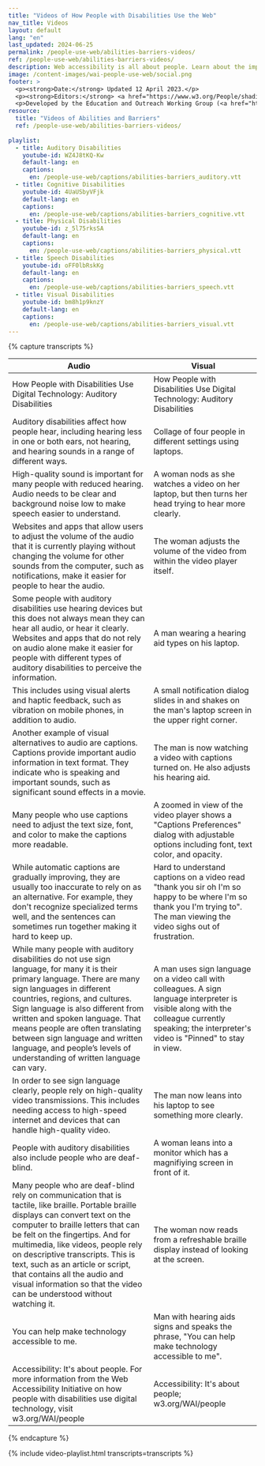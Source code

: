 ```yaml
---
title: "Videos of How People with Disabilities Use the Web"
nav_title: Videos
layout: default
lang: "en"
last_updated: 2024-06-25
permalink: /people-use-web/abilities-barriers-videos/
ref: /people-use-web/abilities-barriers-videos/
description: Web accessibility is all about people. Learn about the impact of accessibility and the benefits for people with disabilities.
image: /content-images/wai-people-use-web/social.png
footer: >
  <p><strong>Date:</strong> Updated 12 April 2023.</p>
  <p><strong>Editors:</strong> <a href="https://www.w3.org/People/shadi/">Shadi Abou_Zahra</a>. <a href="https://www.w3.org/WAI/intro/people-use-web/acknowledgments">Acknowledgments</a>.</p>
  <p>Developed by the Education and Outreach Working Group (<a href="http://www.w3.org/WAI/EO/">EOWG</a>). With support from the European Commission <a href="https://www.w3.org/WAI/about/projects/wai-guide/">WAI-Guide Project</a>.</p>
resource:
  title: "Videos of Abilities and Barriers"
  ref: /people-use-web/abilities-barriers-videos/
  
playlist:
  - title: Auditory Disabilities
    youtube-id: WZ4J8tKQ-Kw 
    default-lang: en
    captions:
      en: /people-use-web/captions/abilities-barriers_auditory.vtt
  - title: Cognitive Disabilities
    youtube-id: 4UaUSbyVFjk
    default-lang: en
    captions:
      en: /people-use-web/captions/abilities-barriers_cognitive.vtt
  - title: Physical Disabilities
    youtube-id: z_5l75rksSA
    default-lang: en
    captions:
      en: /people-use-web/captions/abilities-barriers_physical.vtt
  - title: Speech Disabilities
    youtube-id: oFF0lbRskKg 
    default-lang: en
    captions:
      en: /people-use-web/captions/abilities-barriers_speech.vtt
  - title: Visual Disabilities
    youtube-id: bm8h1p9knzY 
    default-lang: en
    captions:
      en: /people-use-web/captions/abilities-barriers_visual.vtt
---
```


{% capture transcripts %}
<div id="transcript-WZ4J8tKQ-Kw" class="transcript" style="display: block">

<table>
  <thead>
    <tr>
      <th>
        Audio
      </th>
      <th>
        Visual
      </th>
    </tr>
  </thead>
  <tbody>
    <tr>
      <td>
        How People with Disabilities Use Digital Technology: Auditory Disabilities
      </td>
      <td>
        How People with Disabilities Use Digital Technology: Auditory Disabilities
      </td>
    </tr>
    <tr>
      <td>
        Auditory disabilities affect how people hear, including hearing less in one or both ears, not hearing, and hearing sounds in a range of different ways.
      </td>
      <td>
        Collage of four people in different settings using laptops.
      </td>
    </tr>
    <tr>
      <td>
        High-quality sound is important for many people with reduced hearing. Audio needs to be clear and background noise low to make speech easier to understand.
      </td>
      <td>
        A woman nods as she watches a video on her laptop, but then turns her head trying to hear more clearly.
      </td>
    </tr>
    <tr>
      <td>
        Websites and apps that allow users to adjust the volume of the audio that it is currently playing without changing the volume for other sounds from the computer, such as notifications, make it easier for people to hear the audio.
      </td>
      <td>
        The woman adjusts the volume of the video from within the video player itself.
      </td>
    </tr>
    <tr>
      <td>
        Some people with auditory disabilities use hearing devices but this does not always mean they can hear all audio, or hear it clearly. Websites and apps that do not rely on audio alone make it easier for people with different types of auditory disabilities to perceive the information.
      </td>
      <td>
        A man wearing a hearing aid types on his laptop.
      </td>
    </tr>
    <tr>
      <td>
        This includes using visual alerts and haptic feedback, such as vibration on mobile phones, in addition to audio.
      </td>
      <td>
        A small notification dialog slides in and shakes on the man's laptop screen in the upper right corner.
      </td>
    </tr>
    <tr>
      <td>
        Another example of visual alternatives to audio are captions. Captions provide important audio information in text format. They indicate who is speaking and important sounds, such as significant sound effects in a movie.
      </td>
      <td>
        The man is now watching a video with captions turned on. He also adjusts his hearing aid.
      </td>
    </tr>
    <tr>
      <td>
        Many people who use captions need to adjust the text size, font, and color to make the captions more readable.
      </td>
      <td>
        A zoomed in view of the video player shows a "Captions Preferences" dialog with adjustable options including font, text color, and opacity.
      </td>
    </tr>
    <tr>
      <td>
        While automatic captions are gradually improving, they are usually too inaccurate to rely on as an alternative. For example, they don't recognize specialized terms well, and the sentences can sometimes run together making it hard to keep up.
      </td>
      <td>
        Hard to understand captions on a video read "thank you sir oh I'm so happy to be where I'm so thank you I'm trying to". The man viewing the video sighs out of frustration.
      </td>
    </tr>
    <tr>
      <td>
        While many people with auditory disabilities do not use sign language, for many it is their primary language. There are many sign languages in different countries, regions, and cultures. Sign language is also different from written and spoken language. That means people are often translating between sign language and written language, and people’s levels of understanding of written language can vary.
      </td>
      <td>
        A man uses sign language on a video call with colleagues. A sign language interpreter is visible along with the colleague currently speaking; the interpreter's video is "Pinned" to stay in view.
      </td>
    </tr>
    <tr>
      <td>
        In order to see sign language clearly, people rely on high-quality video transmissions. This includes needing access to high-speed internet and devices that can handle high-quality video.
      </td>
      <td>
        The man now leans into his laptop to see something more clearly.
      </td>
    </tr>
    <tr>
      <td>
        People with auditory disabilities also include people who are deaf-blind.
      </td>
      <td>
        A woman leans into a monitor which has a magnifiying screen in front of it.
      </td>
    </tr>
    <tr>
      <td>
        Many people who are deaf-blind rely on communication that is tactile, like braille. Portable braille displays can convert text on the computer to braille letters that can be felt on the fingertips. And for multimedia, like videos, people rely on descriptive transcripts. This is text, such as an article or script, that contains all the audio and visual information so that the video can be understood without watching it.
      </td>
      <td>
        The woman now reads from a refreshable braille display instead of looking at the screen.
      </td>
    </tr>
    <tr>
      <td>
        You can help make technology accessible to me.
      </td>
      <td>
        Man with hearing aids signs and speaks the phrase, "You can help make technology accessible to me".
      </td>
    </tr>
    <tr>
      <td>
        Accessibility: It's about people. For more information from the Web Accessibility Initiative on how people with disabilities use digital technology, visit w3.org/WAI/people
      </td>
      <td>
        Accessibility: It's about people; w3.org/WAI/people
      </td>
    </tr>
  </tbody>
</table>

</div>


<div id="transcript-4UaUSbyVFjk" class="transcript" style="display: none">

<table>
  <thead>
    <tr>
      <th>
        Audio
      </th>
      <th>
        Visual
      </th>
    </tr>
  </thead>
  <tbody>
    <tr>
      <td>
        How People with Disabilities use Digital Technology: Cognitive and Learning Disabilities.
      </td>
      <td>
        How People with Disabilities use Digital Technology: Cognitive and Learning Disabilities
      </td>
    </tr>
    <tr>
      <td>
        Cognitive and learning disabilities affect how people process, understand, and remember information. They cover a wide range of cognitive differences and disabilities, and many of them do not affect overall intelligence.
      </td>
      <td>
        Collage of four people in different settings using various technology.
      </td>
    </tr>
    <tr>
      <td>
        For example, many people have varying degrees of dyslexia. Dyslexia affects the ability to recognize and sound out written words, which impact spelling and reading comprehension. Websites and apps with sufficient white space and headings to separate the content make it easier for people to read.
      </td>
      <td>
        Man sits while using laptop on his lap.
      </td>
    </tr>
    <tr>
      <td>
        Clear navigation with distinct section headers also make it easier for people to navigate through the content.
      </td>
      <td>
        Scrolling view of a "Gifts for Book Lovers" e-commerce site with a clear page heading, side navigation for filtering results, and main section with a grid of items to purchase.
      </td>
    </tr>
    <tr>
      <td>
        Websites and apps also need to work with reading tools, including tools that adjust how the text is presented, read the text aloud, and help with spelling and grammar.
      </td>
      <td>
        Within an e-book, the man selects from among options that change the font and background styles.
      </td>
    </tr>
    <tr>
      <td>
        Similarly, some people have varying degrees of dyscalculia. Dyscalculia affects the ability to process and work with numbers in mathematical concepts. Websites and apps that provide alternatives to mathematical abstractions, are easier to use for people with dyscalculia.
      </td>
      <td>
        Woman using laptop at desk.
      </td>
    </tr>
    <tr>
      <td>
        This could include showing a progress bar instead of or in addition to showing a percentage.
      </td>
      <td>
        On a website, the 4 steps to complete an order are shown in a step progress bar along the top.
      </td>
    </tr>
    <tr>
      <td>
        Websites and apps can also provide visual aids and text descriptions for things like schedules and temperatures.
      </td>
      <td>
        Returns to the woman at her laptop nodding as she follows along with the content.
      </td>
    </tr>
    <tr>
      <td>
        People have varying degrees of memory abilities, including short-term and working memory. Reduced short-term memory affects the ability to remember new things, such as passwords, or where in a process someone might be, especially in stressful situations.
      </td>
      <td>
        Man uses his laptop at a desk.
      </td>
    </tr>
    <tr>
      <td>
        Websites and apps with clear navigation and layout, prominent and unique page titles, and distinct instructions and cues can make it easier for people to remember where they are in the content.
      </td>
      <td>
        A webpage for entering shipping information has clearly labelled input fields and highly visible focus outlines on the currently active field.
      </td>
    </tr>
    <tr>
      <td>
        Websites and apps can also help people remember information they have previously added, such as addresses and telephone numbers.
      </td>
      <td>
        Returns to the man at his laptop, looking pleased to have completed his task.
      </td>
    </tr>
    <tr>
      <td>
        People might have different levels of attention and focus. This includes people with attention deficit hyperactivity disorder (ADHD), brain trauma, age-related forgetfulness, and dementia. These cognitive differences affect the ability to focus and to resume a task after the user is distracted.
      </td>
      <td>
        A woman at her laptop looks frustrated while using it.
      </td>
    </tr>
    <tr>
      <td>
        In addition to breaking up longer passages of text and using headings, websites and apps without pop-up windows and automatically playing videos, sounds, or animations make it easier for people to focus and follow the content.
      </td>
      <td>
        On a webpage, a distracting "promo" pop-up dialog window overtakes the screen and must be closed to continue.
      </td>
    </tr>
    <tr>
      <td>
        Some people experience difficulty orienting themselves in layouts and visual designs that are new to them.
      </td>
      <td>
        A man uses a desktop computer at his desk.
      </td>
    </tr>
    <tr>
      <td>
        It may also be difficult for them to learn new keystrokes or gestures needed for interaction. Websites and apps with consistent and predictable designs and with clear and distinct instructions make it easier for people to know where they are and complete tasks.
      </td>
      <td>
        While clicking through a website, the top navigation keeps changing on each new page, causing visible frustration on how to interact.
      </td>
    </tr>
    <tr>
      <td>
        You can help make technology accessible to me.
      </td>
      <td>
        Woman with dyscalculia speaks this phrase.
      </td>
    </tr>
    <tr>
      <td>
        Accessibility: It's about people.
      </td>
      <td>
        A collage of 16 different people with disabilities, including those featured in the video.
      </td>
    </tr>
    <tr>
      <td>
        For more information from the Web Accessibility Initiative on how people with disabilities use digital technology, visit w3.org/WAI/people
      </td>
      <td>
        Accessibility: It's about people; w3.org/WAI/people
      </td>
    </tr>
  </tbody>
</table>

</div>


<div id="transcript-z_5l75rksSA" class="transcript" style="display: none">

<table>
  <thead>
    <tr>
      <th>
        Audio
      </th>
      <th>
        Visual
      </th>
    </tr>
  </thead>
  <tbody>
    <tr>
      <td>
        How people with disabilities use digital technology; physical disabilities.
      </td>
      <td>
        How people with disabilities use digital technology: Physical disabilities
      </td>
    </tr>
    <tr>
      <td>
        Physical disabilities affect how people move, including an inability to move, limited mobility, a lack of coordination, tremors and involuntary movement, pain that impedes movement, as well as missing and non-typical limbs.
      </td>
      <td>
        Collage of 3 people using their devices.
      </td>
    </tr>
    <tr>
      <td>
        People who use a mouse might have difficulty with fine motor control.
      </td>
      <td>
        Man seated at desk uses his laptop.
      </td>
    </tr>
    <tr>
      <td>
        For example, tremors, non-typical joints, pain, or fatigue can prevent people from being able to select small targets, such as small links, buttons, and controls.
      </td>
      <td>
        Man is using trackpad with visible hand tremor. He uses a website where a checkbox can only be selected by clicking the checkbox square, which is difficult to do.
      </td>
    </tr>
    <tr>
      <td>
        Websites and apps with large clickable areas around checkboxes, radio buttons, and other controls, are easier to use for people with limited mobility and reduced dexterity.
      </td>
      <td>
        He now uses a different website that allows selecting the text label next to a radio button and checkbox, rather than solely the radio button circle and checkbox square.
      </td>
    </tr>
    <tr>
      <td>
        Other people use speech input instead. While speech input uses the keyboard interface in the background, websites and apps that are programmed and designed with consideration for speech input are more effective. For example, when the name of a button in the code matches the name displayed visually, people using speech input know what they need to say to click that button. "Click send email."
      </td>
      <td>
        Man in wheelchair sits at a desk as he dictates an email message using his laptop.
      </td>
    </tr>
    <tr>
      <td>
        Some people do not use a mouse, touch screen, or other pointing devices. They might use specialized keyboards with larger keys, or more space between the keys. Some use tools such as a mouthstick or headstick to type.
      </td>
      <td>
        Man with irregular hand movement uses a keyboard with large keys to type.
      </td>
    </tr>
    <tr>
      <td>
        Websites and apps that make functions visibly clear with active focus styles and usable with keyboard only are easier to use for people with physical disabilities.
      </td>
      <td>
        Website for entering shipping information has clear visual outline around the currently focused field and typed letters appear at the pace of the man using the large keyboard.
      </td>
    </tr>
    <tr>
      <td>
        Regardless of the input device used, websites and apps that provide sufficient time to type and to complete tasks are easier to use for people with physical disabilities because it might take people longer to navigate and type, and to correct typing mistakes.
      </td>
      <td>
        Man in wheelchair with non-typical limbs holds and uses tablet.
      </td>
    </tr>
    <tr>
      <td>
        Providing clear headings and instructions helps people to understand the tasks and reduces the time needed to complete them. This includes instructions for forms and functionality, as well as error messages and dialogs.
      </td>
      <td>
        Web form is shown featuring large heading and instructions, clear labels, and clearly marked required fields. The man makes a selection from a dropdown.
      </td>
    </tr>
    <tr>
      <td>
        Finally, websites and apps that work in both portrait and landscape orientation are easier to use for people who have their devices mounted to their wheelchair, desk, or bed.
      </td>
      <td>
        Man in wheelchair continues to use tablet.
      </td>
    </tr>
    <tr>
      <td>
        You can help make technology accessible to me. Accessibility: It's about people.
      </td>
      <td>
        Man in wheelchair speaks the phrase, "You can help make technology accessible to me," then the view pans to collage of 12 people with different colored backgrounds.
      </td>
    </tr>
    <tr>
      <td>
        For more information from the Web Accessibility Initiative on how people with disabilities use digital technology, visit w3.org/WAI/people
      </td>
      <td>
        Accessibility: It's about people; w3.org/WAI/people
      </td>
    </tr>
  </tbody>
</table>

</div>


<div id="transcript-oFF0lbRskKg" class="transcript" style="display: none">


</div>


<div id="transcript-bm8h1p9knzY" class="transcript" style="display: none">

<table>
  <thead>
    <tr>
      <th>
        Audio
      </th>
      <th>
        Visual
      </th>
    </tr>
  </thead>
  <tbody>
    <tr>
      <td>
        How People with Disabilities Use Digital Technology: Visual Disabilities
      </td>
      <td>
        How People with Disabilities Use Digital Technology: Visual Disabilities
      </td>
    </tr>
    <tr>
      <td>
        Visual disabilities affect how people see, including partial vision in one or both eyes, not seeing at all, or seeing in a range of different ways including colors and brightness.
      </td>
      <td>
        Collage of 4 people using digital devices in various settings.
      </td>
    </tr>
    <tr>
      <td>
        People who are blind use assistive technology on computers and mobile phones called screen readers. These software tools can read the information on the screen out loud, or they can present it in Braille.
      </td>
      <td>
        Man with sunglasses uses laptop at desk.
      </td>
    </tr>
    <tr>
      <td>
        Screen readers can process websites and apps with correctly coded headings, lists, links, button, and other structures much better. [Computer voice] Bird migration is the regular seasonal movement, often north and south along a flyway, between breeding and wintering grounds. Many species of bird migrate. Migration carries high costs. A map of the world, showing some example bird migration routes, image.
      </td>
      <td>
        Website scrolls with text and images defining bird migration terms. The paragraph read by the screen reader is highlighted.
      </td>
    </tr>
    <tr>
      <td>
        Websites and apps also need to work with the keyboard, and have text alternatives for images.
      </td>
      <td>
        Man continues to use his laptop.
      </td>
    </tr>
    <tr>
      <td>
        However, most people with visual disabilities are not blind but have some form of low vision. This means that people can partially see, just not clearly or within the full range of vision.
      </td>
      <td>
        Woman on couch uses her mobile phone. She looks frustrated while trying to see something.
      </td>
    </tr>
    <tr>
      <td>
        Some people with low vision use screen magnification software as a digital magnifying glass to enlarge everything on the screen. This includes images, text, and the mouse pointer. With this, people only see small parts of the screen at a time, so they rely on visual cues and consistent design in websites and apps to stay oriented and navigate effectively.
      </td>
      <td>
        On her phone she activates the zoom feature which enlarges the view of a webpage. The page pans across the screen to take in all the content.
      </td>
    </tr>
    <tr>
      <td>
        Others with low vision might not use the same assistive technology. They might adjust properties in the web browser or operating system, such as increasing the default text size, to better see the text. Websites and apps that are programmed and designed to adapt to the properties set by users, such as different text sizes, font type, and line spacing, allow people to use the content without the text overlapping, getting cropped, or requiring them to scroll both vertically and horizontally.
      </td>
      <td>
        Man uses laptop but struggles to see the current webpage. He presses Control+ to increase the text size, but the words on the page start to overlap and become unreadable.
      </td>
    </tr>
    <tr>
      <td>
        People who cannot distinguish certain colors are often called "color blind". Websites and apps that avoid text with low contrast are easier to use.
      </td>
      <td>
        Woman uses tablet while sitting on couch.
      </td>
    </tr>
    <tr>
      <td>
        It’s also important that websites and apps don't use only color to communicate information, but do use text and symbols in addition to color, such as an asterisk to indicate required input fields.
      </td>
      <td>
        A web form for shopping checkout shows required fields both with red text labels and an asterisk. Instructions explain "Required fields are marked in red with an *".
      </td>
    </tr>
    <tr>
      <td>
        Some people are sensitive to bright light, so it's important that websites and apps can adapt to the color schemes that people might set in their browsers and operating systems.
      </td>
      <td>
        A search results webpage shown with white background and black text is changed to a black background with white text by selecting a browser setting to "Dark Theme".
      </td>
    </tr>
    <tr>
      <td>
        You can help make technology accessible to me. Accessibility: It's about people.
      </td>
      <td>
        Woman speaks the phrase, "You can help make technology accessible to me," then pans to a collage of 12 people with different colored backgrounds.
      </td>
    </tr>
    <tr>
      <td>
        For more information from the Web Accessibility Initiative on how people with disabilities use digital technology, visit w3.org/WAI/people
      </td>
      <td>
        Accessibility: It's about people; w3.org/WAI/people
      </td>
    </tr>
  </tbody>
</table>


</div>
{% endcapture %}

{% include video-playlist.html transcripts=transcripts %}